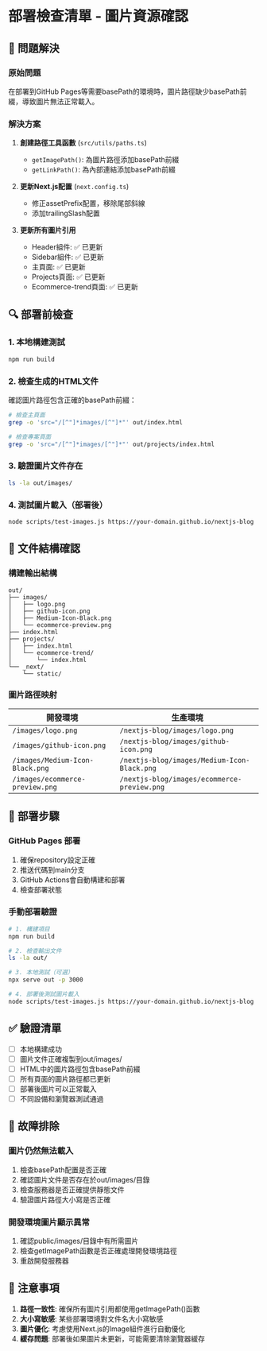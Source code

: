 # 部署檢查清單 - 圖片資源確認

## 🎯 問題解決

### 原始問題
在部署到GitHub Pages等需要basePath的環境時，圖片路徑缺少basePath前綴，導致圖片無法正常載入。

### 解決方案
1. **創建路徑工具函數** (`src/utils/paths.ts`)
   - `getImagePath()`: 為圖片路徑添加basePath前綴
   - `getLinkPath()`: 為內部連結添加basePath前綴

2. **更新Next.js配置** (`next.config.ts`)
   - 修正assetPrefix配置，移除尾部斜線
   - 添加trailingSlash配置

3. **更新所有圖片引用**
   - Header組件: ✅ 已更新
   - Sidebar組件: ✅ 已更新  
   - 主頁面: ✅ 已更新
   - Projects頁面: ✅ 已更新
   - Ecommerce-trend頁面: ✅ 已更新

## 🔍 部署前檢查

### 1. 本地構建測試
```bash
npm run build
```

### 2. 檢查生成的HTML文件
確認圖片路徑包含正確的basePath前綴：
```bash
# 檢查主頁面
grep -o 'src="/[^"]*images/[^"]*"' out/index.html

# 檢查專案頁面
grep -o 'src="/[^"]*images/[^"]*"' out/projects/index.html
```

### 3. 驗證圖片文件存在
```bash
ls -la out/images/
```

### 4. 測試圖片載入（部署後）
```bash
node scripts/test-images.js https://your-domain.github.io/nextjs-blog
```

## 📁 文件結構確認

### 構建輸出結構
```
out/
├── images/
│   ├── logo.png
│   ├── github-icon.png
│   ├── Medium-Icon-Black.png
│   └── ecommerce-preview.png
├── index.html
├── projects/
│   ├── index.html
│   └── ecommerce-trend/
│       └── index.html
└── _next/
    └── static/
```

### 圖片路徑映射
| 開發環境 | 生產環境 |
|---------|---------|
| `/images/logo.png` | `/nextjs-blog/images/logo.png` |
| `/images/github-icon.png` | `/nextjs-blog/images/github-icon.png` |
| `/images/Medium-Icon-Black.png` | `/nextjs-blog/images/Medium-Icon-Black.png` |
| `/images/ecommerce-preview.png` | `/nextjs-blog/images/ecommerce-preview.png` |

## 🚀 部署步驟

### GitHub Pages 部署
1. 確保repository設定正確
2. 推送代碼到main分支
3. GitHub Actions會自動構建和部署
4. 檢查部署狀態

### 手動部署驗證
```bash
# 1. 構建項目
npm run build

# 2. 檢查輸出文件
ls -la out/

# 3. 本地測試（可選）
npx serve out -p 3000

# 4. 部署後測試圖片載入
node scripts/test-images.js https://your-domain.github.io/nextjs-blog
```

## ✅ 驗證清單

- [ ] 本地構建成功
- [ ] 圖片文件正確複製到out/images/
- [ ] HTML中的圖片路徑包含basePath前綴
- [ ] 所有頁面的圖片路徑都已更新
- [ ] 部署後圖片可以正常載入
- [ ] 不同設備和瀏覽器測試通過

## 🔧 故障排除

### 圖片仍然無法載入
1. 檢查basePath配置是否正確
2. 確認圖片文件是否存在於out/images/目錄
3. 檢查服務器是否正確提供靜態文件
4. 驗證圖片路徑大小寫是否正確

### 開發環境圖片顯示異常
1. 確認public/images/目錄中有所需圖片
2. 檢查getImagePath函數是否正確處理開發環境路徑
3. 重啟開發服務器

## 📝 注意事項

1. **路徑一致性**: 確保所有圖片引用都使用getImagePath()函數
2. **大小寫敏感**: 某些部署環境對文件名大小寫敏感
3. **圖片優化**: 考慮使用Next.js的Image組件進行自動優化
4. **緩存問題**: 部署後如果圖片未更新，可能需要清除瀏覽器緩存
